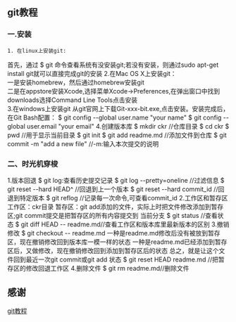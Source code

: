 ## git教程
### 一.安装
    1. 在linux上安装git:  
首先，通过 $ git 命令查看系统有没安装git;若没有安装，则通过sudo apt-get install git就可以直接完成git的安装
    2.在Mac OS X上安装git：  
一是安装homebrew，然后通过homebrew安装git  
二是在appstore安装Xcode,选择菜单Xcode->Preferences,在弹出窗口中找到downloads选择Command Line Tools点击安装  
    3.在windows上安装git
从git官网上下载Git-xxx-bit.exe,点击安装。安装完成后，在Git Bash配置：
$ git config --global user.name "your name"
$ git config --global user.email "your email"
    4.创建版本库
$ mkdir ckr  //仓库目录
$ cd ckr
$ pwd   //用于显示当前目录
$ git init 
$ git add readme.md //添加文件到仓库
$ git commit -m "add a new file" //-m:输入本次提交的说明

### 二、时光机穿梭
1.版本回退
$ git log:查看历史提交记录
$ git log --pretty=oneline //过滤信息
$ git reset --hard HEAD^  //回退到上一个版本
$ git reset --hard commit_id   //回退到特定版本
$ git reflog //记录每一次命令,可查看commit_id
2.工作区和暂存区
工作区：ckr目录
暂存区：git add添加的文件，实际上时把文件修改添加到暂存区;git commit提交是把暂存区的所有内容提交到
当前分支
$ git status  //查看状态
$ git diff HEAD -- readme.md//查看工作区和版本库里最新版本的区别
3.撤销修改
$ git checkout -- readme.md
一种是readme.md修改后没有被放到暂存区，现在撤销修改回到版本库一模一样的状态
一种是readme.md已经添加到暂存区后，又做修改，现在撤销修改回到添加到暂存区后的状态
总之，就是让这个文件回到最近一次git commit或git add 状态
$ git reset HEAD readme.md //把暂存区的修改回退工作区
4.删除文件
$ git rm readme.md//删除文件



## 感谢
[git教程](https://www.liaoxuefeng.com/wiki/0013739516305929606dd18361248578c67b8067c8c017b000)
